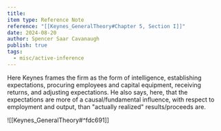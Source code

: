 ```yaml
---
title: 
item type: Reference Note
reference: "[[Keynes_GeneralTheory#Chapter 5, Section I]]"
date: 2024-08-20
author: Spencer Saar Cavanaugh
publish: true
tags:
  - misc/active-inference
---
```

Here Keynes frames the firm as the form of intelligence, establishing expectations, procuring employees and capital equipment, receiving returns, and adjusting expectations. He also says, here, that the expectations are more of a causal/fundamental influence, with respect to employment and output, than "actually realized" results/proceeds are.


![[Keynes_GeneralTheory#^fdc691]]